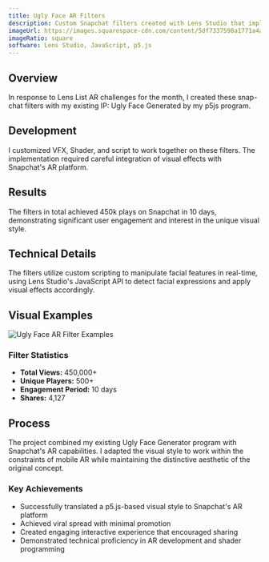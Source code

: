 ```yaml
---
title: Ugly Face AR Filters
description: Custom Snapchat filters created with Lens Studio that implement the "Ugly Face" aesthetic from a p5.js program, achieving over 450k plays in 10 days.
imageUrl: https://images.squarespace-cdn.com/content/5df7337598a1771a4a73ef26/c21ff79b-2c0b-4aad-9880-f6333975c26f/1%E6%9C%8829%E6%97%A5.gif?content-type=image%2Fgif
imageRatio: square
software: Lens Studio, JavaScript, p5.js
---
```


## Overview 
In response to Lens List AR challenges for the month, I created these snap-chat filters with my existing IP: Ugly Face Generated by my p5js program.  

## Development 
I customized VFX, Shader, and script to work together on these filters. The implementation required careful integration of visual effects with Snapchat's AR platform.  

## Results 
The filters in total achieved 450k plays on Snapchat in 10 days, demonstrating significant user engagement and interest in the unique visual style.  

## Technical Details 
The filters utilize custom scripting to manipulate facial features in real-time, using Lens Studio's JavaScript API to detect facial expressions and apply visual effects accordingly.  

## Visual Examples 
<div class="grid grid-cols-1 md:grid-cols-2 gap-4 my-6">
  <img src="https://images.squarespace-cdn.com/content/5df7337598a1771a4a73ef26/e1408b58-7208-4af3-9124-02098991c485/AR+Project+Ugly+Face+Filter.jpg" alt="Ugly Face AR Filter Examples" class="rounded-lg w-full h-auto" />
  
  <div class="space-y-4">
    <div class="bg-card border rounded-lg">
      <h3 class="text-lg font-semibold mb-2">Filter Statistics</h3>
      <ul class="space-y-2">
        <li><strong>Total Views:</strong> 450,000+</li>
        <li><strong>Unique Players:</strong> 500+</li>
        <li><strong>Engagement Period:</strong> 10 days</li>
        <li><strong>Shares:</strong> 4,127</li>
      </ul>
    </div>
  </div>
</div>  

## Process 
The project combined my existing Ugly Face Generator program with Snapchat's AR capabilities. I adapted the visual style to work within the constraints of mobile AR while maintaining the distinctive aesthetic of the original concept.  

<div class="bg-card border border-border p-4 rounded-lg my-6">
  <h3 class="text-lg font-semibold mb-2">Key Achievements</h3>
  <ul class="list-disc pl-5 space-y-1">
    <li>Successfully translated a p5.js-based visual style to Snapchat's AR platform</li>
    <li>Achieved viral spread with minimal promotion</li>
    <li>Created engaging interactive experience that encouraged sharing</li>
    <li>Demonstrated technical proficiency in AR development and shader programming</li>
  </ul>
</div>
